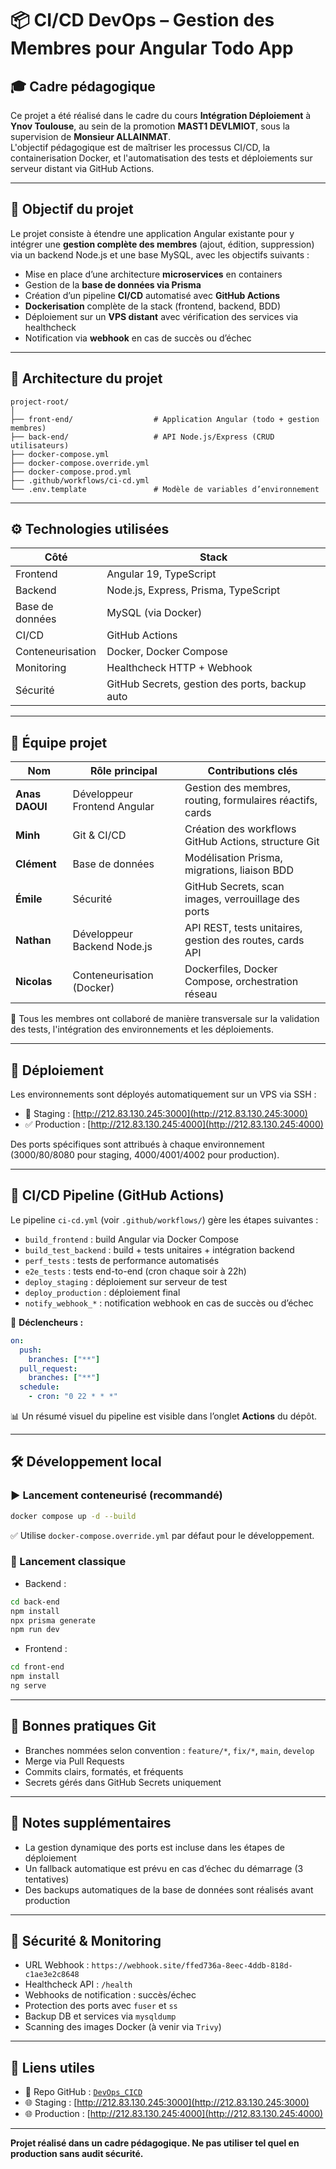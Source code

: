 
# 📦 CI/CD DevOps – Gestion des Membres pour Angular Todo App

## 🎓 Cadre pédagogique

Ce projet a été réalisé dans le cadre du cours **Intégration Déploiement** à **Ynov Toulouse**, au sein de la promotion **MAST1 DEVLMIOT**, sous la supervision de **Monsieur ALLAINMAT**.  
L'objectif pédagogique est de maîtriser les processus CI/CD, la containerisation Docker, et l'automatisation des tests et déploiements sur serveur distant via GitHub Actions.

---

## 🎯 Objectif du projet

Le projet consiste à étendre une application Angular existante pour y intégrer une **gestion complète des membres** (ajout, édition, suppression) via un backend Node.js et une base MySQL, avec les objectifs suivants :

- Mise en place d’une architecture **microservices** en containers
- Gestion de la **base de données via Prisma**
- Création d’un pipeline **CI/CD** automatisé avec **GitHub Actions**
- **Dockerisation** complète de la stack (frontend, backend, BDD)
- Déploiement sur un **VPS distant** avec vérification des services via healthcheck
- Notification via **webhook** en cas de succès ou d’échec

---

## 🧱 Architecture du projet

```
project-root/
│
├── front-end/                  # Application Angular (todo + gestion membres)
├── back-end/                   # API Node.js/Express (CRUD utilisateurs)
├── docker-compose.yml
├── docker-compose.override.yml
├── docker-compose.prod.yml
├── .github/workflows/ci-cd.yml
└── .env.template               # Modèle de variables d’environnement
```

---

## ⚙️ Technologies utilisées

| Côté | Stack |
|------|-------|
| Frontend | Angular 19, TypeScript |
| Backend | Node.js, Express, Prisma, TypeScript |
| Base de données | MySQL (via Docker) |
| CI/CD | GitHub Actions |
| Conteneurisation | Docker, Docker Compose |
| Monitoring | Healthcheck HTTP + Webhook |
| Sécurité | GitHub Secrets, gestion des ports, backup auto |

---

## 👥 Équipe projet

| Nom               | Rôle principal                                     | Contributions clés                                        |
|--------------------|---------------------------------------------------|------------------------------------------------------------|
| **Anas DAOUI**     | Développeur Frontend Angular                      | Gestion des membres, routing, formulaires réactifs, cards |
| **Minh**           | Git & CI/CD                                       | Création des workflows GitHub Actions, structure Git      |
| **Clément**        | Base de données                                   | Modélisation Prisma, migrations, liaison BDD              |
| **Émile**          | Sécurité                                          | GitHub Secrets, scan images, verrouillage des ports       |
| **Nathan**         | Développeur Backend Node.js                       | API REST, tests unitaires, gestion des routes, cards API  |
| **Nicolas**        | Conteneurisation (Docker)                         | Dockerfiles, Docker Compose, orchestration réseau         |

🔄 Tous les membres ont collaboré de manière transversale sur la validation des tests, l'intégration des environnements et les déploiements.

---

## 🚀 Déploiement

Les environnements sont déployés automatiquement sur un VPS via SSH :

- 🔁 Staging : [http://212.83.130.245:3000](http://212.83.130.245:3000)
- ✅ Production : [http://212.83.130.245:4000](http://212.83.130.245:4000)

Des ports spécifiques sont attribués à chaque environnement (3000/80/8080 pour staging, 4000/4001/4002 pour production).

---

## 🧪 CI/CD Pipeline (GitHub Actions)

Le pipeline `ci-cd.yml` (voir `.github/workflows/`) gère les étapes suivantes :

- `build_frontend` : build Angular via Docker Compose
- `build_test_backend` : build + tests unitaires + intégration backend
- `perf_tests` : tests de performance automatisés
- `e2e_tests` : tests end-to-end (cron chaque soir à 22h)
- `deploy_staging` : déploiement sur serveur de test
- `deploy_production` : déploiement final
- `notify_webhook_*` : notification webhook en cas de succès ou d’échec

🧠 **Déclencheurs :**
```yaml
on:
  push:
    branches: ["**"]
  pull_request:
    branches: ["**"]
  schedule:
    - cron: "0 22 * * *"
```

📊 Un résumé visuel du pipeline est visible dans l’onglet **Actions** du dépôt.

---

## 🛠️ Développement local

### ▶️ Lancement conteneurisé (recommandé)

```bash
docker compose up -d --build
```

✅ Utilise `docker-compose.override.yml` par défaut pour le développement.

### 🔧 Lancement classique

- Backend :
```bash
cd back-end
npm install
npx prisma generate
npm run dev
```

- Frontend :
```bash
cd front-end
npm install
ng serve
```

---

## 📝 Bonnes pratiques Git

- Branches nommées selon convention : `feature/*`, `fix/*`, `main`, `develop`
- Merge via Pull Requests
- Commits clairs, formatés, et fréquents
- Secrets gérés dans GitHub Secrets uniquement

---

## 📌 Notes supplémentaires

- La gestion dynamique des ports est incluse dans les étapes de déploiement
- Un fallback automatique est prévu en cas d’échec du démarrage (3 tentatives)
- Des backups automatiques de la base de données sont réalisés avant production

---

## 🔐 Sécurité & Monitoring

- URL Webhook : `https://webhook.site/ffed736a-8eec-4ddb-818d-c1ae3e2c8648`
- Healthcheck API : `/health`
- Webhooks de notification : succès/échec
- Protection des ports avec `fuser` et `ss`
- Backup DB et services via `mysqldump`
- Scanning des images Docker (à venir via `Trivy`)

---

## 🧾 Liens utiles

- 📁 Repo GitHub : [`DevOps_CICD`](https://github.com/Tralalilala31/DevOps_CICD.git)
- 🌐 Staging : [http://212.83.130.245:3000](http://212.83.130.245:3000)
- 🌐 Production : [http://212.83.130.245:4000](http://212.83.130.245:4000)

---

**Projet réalisé dans un cadre pédagogique. Ne pas utiliser tel quel en production sans audit sécurité.**
